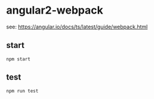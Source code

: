 # angular2-webpack
see: https://angular.io/docs/ts/latest/guide/webpack.html

## start
`npm start`

## test
`npm run test`
